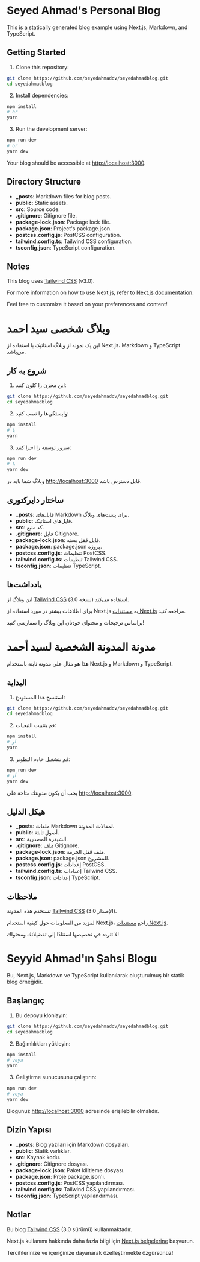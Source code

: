 # Seyed Ahmad's Personal Blog

This is a statically generated blog example using Next.js, Markdown, and TypeScript.

## Getting Started

1. Clone this repository:

```bash
git clone https://github.com/seyedahmaddv/seyedahmadblog.git
cd seyedahmadblog
```

2. Install dependencies:

```bash
npm install
# or
yarn
```

3. Run the development server:

```bash
npm run dev
# or
yarn dev
```

Your blog should be accessible at [http://localhost:3000](http://localhost:3000).

## Directory Structure

- **_posts**: Markdown files for blog posts.
- **public**: Static assets.
- **src**: Source code.
- **.gitignore**: Gitignore file.
- **package-lock.json**: Package lock file.
- **package.json**: Project's package.json.
- **postcss.config.js**: PostCSS configuration.
- **tailwind.config.ts**: Tailwind CSS configuration.
- **tsconfig.json**: TypeScript configuration.

## Notes

This blog uses [Tailwind CSS](https://tailwindcss.com) (v3.0).

For more information on how to use Next.js, refer to [Next.js documentation](https://nextjs.org/docs).

Feel free to customize it based on your preferences and content!




# وبلاگ شخصی سید احمد

این یک نمونه از وبلاگ استاتیک با استفاده از Next.js، Markdown و TypeScript می‌باشد.

## شروع به کار

1. این مخزن را کلون کنید:

```bash
git clone https://github.com/seyedahmaddv/seyedahmadblog.git
cd seyedahmadblog
```

2. وابستگی‌ها را نصب کنید:

```bash
npm install
# یا
yarn
```

3. سرور توسعه را اجرا کنید:

```bash
npm run dev
# یا
yarn dev
```

وبلاگ شما باید در [http://localhost:3000](http://localhost:3000) قابل دسترس باشد.

## ساختار دایرکتوری

- **_posts**: فایل‌های Markdown برای پست‌های وبلاگ.
- **public**: فایل‌های استاتیک.
- **src**: کد منبع.
- **.gitignore**: فایل Gitignore.
- **package-lock.json**: فایل قفل بسته.
- **package.json**: package.json پروژه.
- **postcss.config.js**: تنظیمات PostCSS.
- **tailwind.config.ts**: تنظیمات Tailwind CSS.
- **tsconfig.json**: تنظیمات TypeScript.

## یادداشت‌ها

این وبلاگ از [Tailwind CSS](https://tailwindcss.com) (نسخه 3.0) استفاده می‌کند.

برای اطلاعات بیشتر در مورد استفاده از Next.js به [مستندات Next.js](https://nextjs.org/docs) مراجعه کنید.

براساس ترجیحات و محتوای خودتان این وبلاگ را سفارشی کنید!

# مدونة المدونة الشخصية لسيد أحمد

هذا هو مثال على مدونة ثابتة باستخدام Next.js و Markdown و TypeScript.

## البداية

1. استنسخ هذا المستودع:

```bash
git clone https://github.com/seyedahmaddv/seyedahmadblog.git
cd seyedahmadblog
```

2. قم بتثبيت التبعيات:

```bash
npm install
# أو
yarn
```

3. قم بتشغيل خادم التطوير:

```bash
npm run dev
# أو
yarn dev
```

يجب أن يكون مدونتك متاحة على [http://localhost:3000](http://localhost:3000).

## هيكل الدليل

- **_posts**: ملفات Markdown لمقالات المدونة.
- **public**: أصول ثابتة.
- **src**: الشيفرة المصدرية.
- **.gitignore**: ملف Gitignore.
- **package-lock.json**: ملف قفل الحزمة.
- **package.json**: package.json للمشروع.
- **postcss.config.js**: إعدادات PostCSS.
- **tailwind.config.ts**: إعدادات Tailwind CSS.
- **tsconfig.json**: إعدادات TypeScript.

## ملاحظات

تستخدم هذه المدونة [Tailwind CSS](https://tailwindcss.com) (الإصدار 3.0).

لمزيد من المعلومات حول كيفية استخدام Next.js، راجع [مستندات Next.js](https://nextjs.org/docs).

لا تتردد في تخصيصها استنادًا إلى تفضيلاتك ومحتواك!





# Seyyid Ahmad'ın Şahsi Blogu

Bu, Next.js, Markdown ve TypeScript kullanılarak oluşturulmuş bir statik blog örneğidir.

## Başlangıç

1. Bu depoyu klonlayın:

```bash
git clone https://github.com/seyedahmaddv/seyedahmadblog.git
cd seyedahmadblog
```

2. Bağımlılıkları yükleyin:

```bash
npm install
# veya
yarn
```

3. Geliştirme sunucusunu çalıştırın:

```bash
npm run dev
# veya
yarn dev
```

Blogunuz [http://localhost:3000](http://localhost:3000) adresinde erişilebilir olmalıdır.

## Dizin Yapısı

- **_posts**: Blog yazıları için Markdown dosyaları.
- **public**: Statik varlıklar.
- **src**: Kaynak kodu.
- **.gitignore**: Gitignore dosyası.
- **package-lock.json**: Paket kilitleme dosyası.
- **package.json**: Proje package.json'ı.
- **postcss.config.js**: PostCSS yapılandırması.
- **tailwind.config.ts**: Tailwind CSS yapılandırması.
- **tsconfig.json**: TypeScript yapılandırması.

## Notlar

Bu blog [Tailwind CSS](https://tailwindcss.com) (3.0 sürümü) kullanmaktadır.

Next.js kullanımı hakkında daha fazla bilgi için [Next.js belgelerine](https://nextjs.org/docs) başvurun.

Tercihlerinize ve içeriğinize dayanarak özelleştirmekte özgürsünüz!
